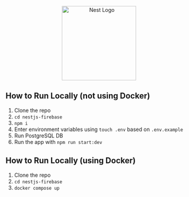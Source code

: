 <p align="center">
  <a href="http://nestjs.com/" target="blank"><img src="https://nestjs.com/img/logo-small.svg" width="200" alt="Nest Logo" /></a>
</p>


## How to Run Locally (not using Docker)

1. Clone the repo
2. `cd nestjs-firebase`
3. `npm i`
4. Enter environment variables using `touch .env` based on `.env.example`
5. Run PostgreSQL DB
6. Run the app with `npm run start:dev`

## How to Run Locally (using Docker)

1. Clone the repo
2. `cd nestjs-firebase`
3. `docker compose up`
